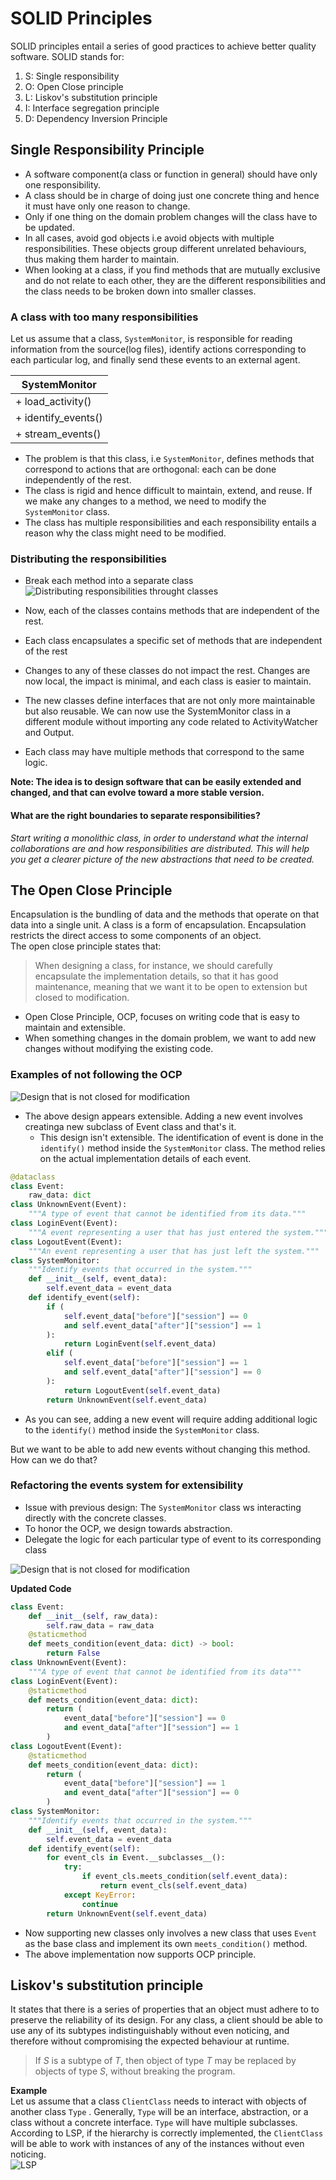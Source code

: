# SOLID Principles
SOLID principles entail a series of good practices to achieve better quality software. SOLID stands for:  
1. S: Single responsibility  
2. O: Open Close principle  
3. L: Liskov's substitution principle  
4. I: Interface segregation principle  
5. D: Dependency Inversion Principle  

## Single Responsibility Principle
- A software component(a class or function in general) should have only one responsibility.
- A class should be in charge of doing just one concrete thing and hence it must have only one reason to change.
- Only if one thing on the domain problem changes will the class have to be updated.
- In all cases, avoid god objects i.e avoid objects with multiple responsibilities. These objects group different unrelated behaviours, thus making them harder to maintain.
- When looking at a class, if you find methods that are mutually exclusive and do not relate to each other, they are the different responsibilities and the class needs to be broken down into smaller classes.

### A class with too many responsibilities
Let us assume that a class, `SystemMonitor`, is responsible for reading information from the source(log files), identify actions corresponding to each particular log, and finally send these events to an external agent.  


| SystemMonitor      |
|--------------------|
| + load_activity()   |
| + identify_events() |
| + stream_events()   |


- The problem is that this class, i.e `SystemMonitor`, defines methods that correspond to actions that are orthogonal: each can be done independently of the rest.  
- The class is rigid and hence difficult to maintain, extend, and reuse. If we make any changes to a method, we need to modify the `SystemMonitor` class.
- The class has multiple responsibilities and each responsibility entails a reason why the class might need to be modified.

### Distributing the responsibilities
- Break each method into a separate class
![Distributing responsibilities throught classes](./images/class-breakdown.png)

- Now, each of the classes contains methods that are independent of the rest.
- Each class encapsulates a specific set of methods that are independent of the rest
- Changes to any of these classes do not impact the rest. Changes are now local, the impact is minimal, and each class is easier to maintain.
- The new classes define interfaces that are not only more maintainable but also reusable. We can now use the SystemMonitor class in a different module without importing any code related to ActivityWatcher and Output.  
- Each class may have multiple methods that correspond to the same logic.

**Note: The idea is to design software that can be easily extended and changed, and that can evolve toward a more stable version.**    

#### What are the right boundaries to separate responsibilities?

*Start writing a monolithic class, in order to understand what the internal collaborations are and how responsibilities are distributed. This will help you get a clearer picture of the new abstractions that need to be created.*  

## The Open Close Principle

Encapsulation is the bundling of data and the methods that operate on that data into a single unit. A class is a form of encapsulation. Encapsulation restricts the direct access to some components of an object.   
The open close principle states that:   

>When designing a class, for instance, we should carefully encapsulate the implementation details, so that it has good maintenance, meaning that we want it to be open to extension but closed to modification.    

- Open Close Principle, OCP, focuses on writing code that is easy to maintain and extensible.  
- When something changes in the domain problem, we want to add new changes without modifying the existing code.  

### Examples of not following the OCP  

![Design that is not closed for modification](./images/ocp_not_closed_for_modification.png)

- The above design appears extensible. Adding a new event involves creatinga  new subclass of Event class and that's it. 
    - This design isn't extensible. The identification of event is done in the `identify()` method inside the `SystemMonitor` class. The method relies on the actual implementation details of each event.

```python
@dataclass
class Event:
    raw_data: dict 
class UnknownEvent(Event):
    """A type of event that cannot be identified from its data."""
class LoginEvent(Event):
    """A event representing a user that has just entered the system."""
class LogoutEvent(Event):
    """An event representing a user that has just left the system."""
class SystemMonitor:
    """Identify events that occurred in the system."""
    def __init__(self, event_data):
        self.event_data = event_data
    def identify_event(self):
        if (
            self.event_data["before"]["session"] == 0
            and self.event_data["after"]["session"] == 1
        ):
            return LoginEvent(self.event_data)
        elif (
            self.event_data["before"]["session"] == 1
            and self.event_data["after"]["session"] == 0
        ):
            return LogoutEvent(self.event_data)
        return UnknownEvent(self.event_data)
```

- As you can see, adding a new event will require adding additional logic to the `identify()` method inside the `SystemMonitor` class.

But we want to be able to add new events without changing this method. How can we do that?  

### Refactoring the events system for extensibility  

- Issue with previous design: The `SystemMonitor` class ws interacting directly with the concrete classes.  
- To honor the OCP, we design towards abstraction.
- Delegate the logic for each particular type of event to its corresponding class   

![Design that is not closed for modification](./images/ocp_implemented_properly.png)

**Updated Code**  
```python
class Event:
    def __init__(self, raw_data):
        self.raw_data = raw_data
    @staticmethod
    def meets_condition(event_data: dict) -> bool:
        return False
class UnknownEvent(Event):
    """A type of event that cannot be identified from its data"""
class LoginEvent(Event):
    @staticmethod
    def meets_condition(event_data: dict):
        return (
            event_data["before"]["session"] == 0
            and event_data["after"]["session"] == 1
        )
class LogoutEvent(Event):
    @staticmethod
    def meets_condition(event_data: dict):
        return (
            event_data["before"]["session"] == 1
            and event_data["after"]["session"] == 0
        )
class SystemMonitor:
    """Identify events that occurred in the system."""
    def __init__(self, event_data):
        self.event_data = event_data
    def identify_event(self):
        for event_cls in Event.__subclasses__():
            try:
                if event_cls.meets_condition(self.event_data):
                    return event_cls(self.event_data)
            except KeyError:
                continue
        return UnknownEvent(self.event_data)

```

- Now supporting new classes only involves a new class that uses `Event` as the base class and implement its own `meets_condition()` method.  
- The above implementation now supports OCP principle.  



## Liskov's substitution principle  
It states that there is a series of properties that an object must adhere to to preserve the reliability of its design. For any class, a client should be able to use any of its subtypes indistinguishably without even noticing, and therefore without compromising the expected behaviour at runtime. 

>If *S* is a subtype of *T*, then object of type *T* may be replaced by objects of type *S*, without breaking the program.  

**Example**  
Let us assume that a class `ClientClass` needs to interact with objects of another class `Type`
. Generally, `Type` will be an interface, abstraction, or a class without a concrete interface. `Type` will have multiple subclasses. According to LSP, if the hierarchy is correctly implemented, the `ClientClass` will be able to work with instances of any of the instances without even noticing.  
![LSP](./images/lsp_proper_implementation.png)









